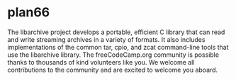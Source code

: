 # plan66
The libarchive project develops a portable, efficient C library that can read and write streaming archives in a variety of formats. It also includes implementations of the common tar, cpio, and zcat command-line tools that use the libarchive library.
The freeCodeCamp.org community is possible thanks to thousands of kind volunteers like you. We welcome all contributions to the community and are excited to welcome you aboard.
